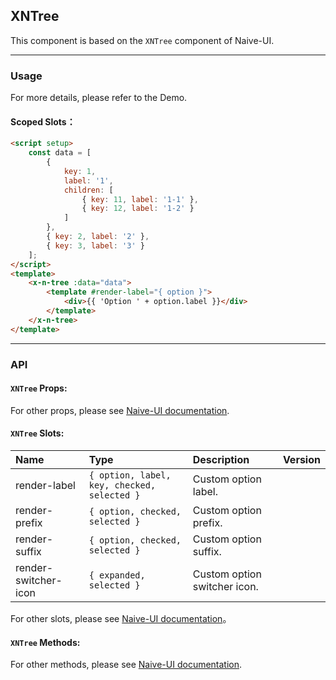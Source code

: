﻿## XNTree

This component is based on the `XNTree` component of Naive-UI.

---

### Usage

For more details, please refer to the Demo.

#### Scoped Slots：

```html
<script setup>
    const data = [
        {
            key: 1,
            label: '1',
            children: [
                { key: 11, label: '1-1' },
                { key: 12, label: '1-2' }
            ]
        },
        { key: 2, label: '2' },
        { key: 3, label: '3' }
    ];
</script>
<template>
    <x-n-tree :data="data">
        <template #render-label="{ option }">
            <div>{{ 'Option ' + option.label }}</div>
        </template>
    </x-n-tree>
</template>
```

---

### API

#### `XNTree` Props:

For other props, please see [Naive-UI documentation](https://www.naiveui.com/en-US/os-theme/components/tree#Tree-Props).

#### `XNTree` Slots:

| Name                 | Type                                        | Description                  | Version |
| :------------------- | :------------------------------------------ | :--------------------------- | :------ |
| render-label         | `{ option, label, key, checked, selected }` | Custom option label.         |         |
| render-prefix        | `{ option, checked, selected }`             | Custom option prefix.        |         |
| render-suffix        | `{ option, checked, selected }`             | Custom option suffix.        |         |
| render-switcher-icon | `{ expanded, selected }`                    | Custom option switcher icon. |         |

For other slots, please see [Naive-UI documentation](https://www.naiveui.com/en-US/os-theme/components/tree#Tree-Slots)。

#### `XNTree` Methods:

For other methods, please see [Naive-UI documentation](https://www.naiveui.com/en-US/os-theme/components/tree#Tree-Methods).
